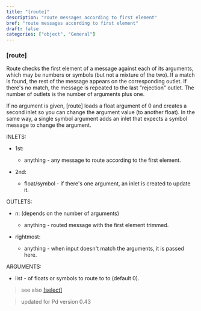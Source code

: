 ```yaml
---
title: "[route]"
description: "route messages according to first element"
bref: "route messages according to first element"
draft: false
categories: ["object", "General"]
---
```


### [route]

Route checks the first element of a message against each of its arguments,  which may be numbers or symbols (but not a mixture of the two). If a match is found,  the rest of the message appears on the corresponding outlet. If there's no match,  the message is repeated to the last "rejection" outlet. The number of outlets is the number of arguments plus one.

If no argument is given,  [route] loads a float argument of 0 and creates a second inlet so you can change the argument value (to another float). In the same way,  a single symbol argument adds an inlet that expects a symbol message to change the argument.

INLETS:

- 1st:

  - anything - any message to route according to the first element.

- 2nd:

  - float/symbol - if there's one argument,  an inlet is created to update it.

OUTLETS:

- n: (depends on the number of arguments)

  - anything - routed message with the first element trimmed.

- rightmost:

  - anything - when input doesn't match the arguments,  it is passed here.

ARGUMENTS:

- list - of floats or symbols to route to to (default 0).
 
> see also [[select]](../select) 

> updated for Pd version 0.43

